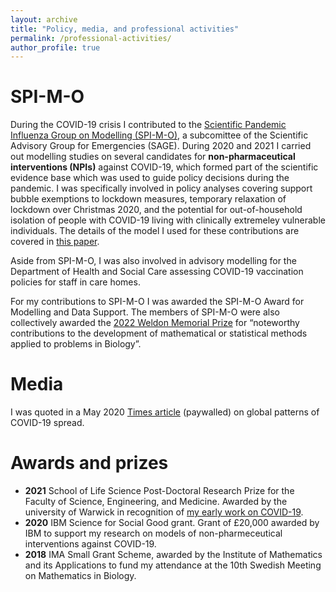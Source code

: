 ```yaml
---
layout: archive
title: "Policy, media, and professional activities"
permalink: /professional-activities/
author_profile: true
---
```


# SPI-M-O

During the COVID-19 crisis I contributed to the
 [Scientific Pandemic Influenza Group on Modelling (SPI-M-O)](https://www.gov.uk/government/publications/scientific-advisory-group-for-emergencies-sage-coronavirus-covid-19-response-membership/list-of-participants-of-sage-and-related-sub-groups#scientific-pandemic-influenza-group-on-modelling-spi-m-o),
 a subcomittee of the Scientific Advisory Group for Emergencies (SAGE).
 During 2020 and 2021 I carried out modelling studies on several candidates for **non-pharmaceutical interventions (NPIs)** against COVID-19,
 which formed part of the scientific evidence base which was used to guide policy decisions during the pandemic.
 I was specifically involved in policy analyses covering support bubble exemptions to lockdown measures,
 temporary relaxation of lockdown over Christmas 2020,
 and the potential for out-of-household isolation of people with COVID-19 living with clinically extremeley vulnerable individuals.
 The details of the model I used for these contributions are covered in [this paper](https://doi.org/10.1371/journal.pcbi.1010390).

Aside from SPI-M-O, I was also involved in advisory modelling for the Department of Health and Social Care assessing COVID-19 vaccination policies for staff in care homes.

For my contributions to SPI-M-O I was awarded the SPI-M-O Award for Modelling and Data Support.
 The members of SPI-M-O were also collectively awarded the
 [2022 Weldon Memorial Prize](https://www.ox.ac.uk/event/modelling-covid-19-pandemic-uk-weldon-memorial-prize-lecture-2022)
 for “noteworthy contributions to the development of mathematical or statistical methods applied to problems in Biology”.
 
# Media
 
 I was quoted in a May 2020 [Times article](https://www.thetimes.co.uk/article/coronavirus-why-some-countries-seem-to-have-escaped-its-grip-xdr7js8z6)
  (paywalled) on global patterns of COVID-19 spread.
  
# Awards and prizes
  
  * **2021** School of Life Science Post-Doctoral Research Prize for the Faculty of Science, Engineering, and Medicine.
  Awarded by the university of Warwick in recognition of [my early work on COVID-19](https://doi.org/10.1371/journal.pcbi.1008031).
  * **2020** IBM Science for Social Good grant. Grant of £20,000 awarded by IBM to support my research on models of non-pharmeceutical interventions against COVID-19.
  * **2018** IMA Small Grant Scheme, awarded by the Institute of Mathematics and its Applications to fund my attendance at the 10th Swedish Meeting on Mathematics in Biology.
